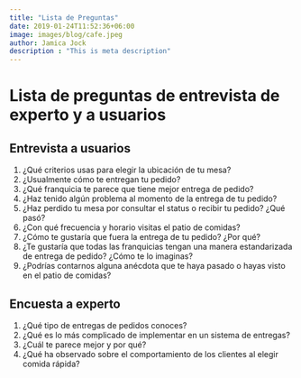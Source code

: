```yaml
---
title: "Lista de Preguntas"
date: 2019-01-24T11:52:36+06:00
image: images/blog/cafe.jpeg
author: Jamica Jock
description : "This is meta description"
---
```


# Lista de preguntas de entrevista de experto y a usuarios

Entrevista a usuarios
-----

1. ¿Qué criterios usas para elegir la ubicación de tu mesa?
2. ¿Usualmente cómo te entregan tu pedido?
3. ¿Qué franquicia te parece que tiene mejor entrega de pedido?
4. ¿Haz tenido algún problema al momento de la entrega de tu pedido? 
5. ¿Haz perdido tu mesa por consultar el status o recibir tu pedido? ¿Qué pasó?
6. ¿Con qué frecuencia y horario visitas el patio de comidas?
7. ¿Cómo te gustaría que fuera la entrega de tu pedido? ¿Por qué?
8. ¿Te gustaría que todas las franquicias tengan una manera estandarizada de entrega de pedido? ¿Cómo te lo imaginas?
9. ¿Podrías contarnos alguna anécdota que te haya pasado o hayas visto en el patio de comidas?

Encuesta a experto
----

1. ¿Qué tipo de entregas de pedidos conoces?
2. ¿Qué es lo más complicado de implementar en un sistema de entregas?
3. ¿Cuál te parece mejor y por qué?
4. ¿Qué ha observado sobre el comportamiento de los clientes al elegir comida rápida?

